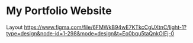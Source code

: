 # My Portfolio Website

Layout https://www.figma.com/file/6FMWkB94wE7KTkcCgUXtnC/light-1?type=design&node-id=1-298&mode=design&t=Eo0bqu5taQnkOIEj-0
